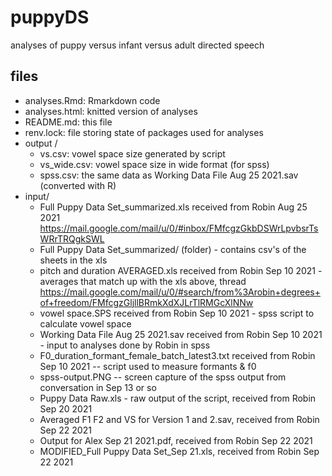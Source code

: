 # puppyDS
analyses of puppy versus infant versus adult directed speech

## files
- analyses.Rmd: Rmarkdown code
- analyses.html: knitted version of analyses 
- README.md: this file
- renv.lock: file storing state of packages used for analyses
- output /
	- vs.csv: vowel space size generated by script
	- vs_wide.csv: vowel space size in wide format (for spss)
	- spss.csv: the same data as Working Data File Aug 25 2021.sav (converted with R)
- input/
    - Full Puppy Data Set_summarized.xls received from Robin Aug 25 2021 https://mail.google.com/mail/u/0/#inbox/FMfcgzGkbDSWrLpvbsrTsWRrTRQgkSWL
    - Full Puppy Data Set_summarized/ (folder) - contains csv's of the sheets in the xls
    - pitch and duration AVERAGED.xls received from Robin Sep 10 2021 - averages that match up with the xls above, thread https://mail.google.com/mail/u/0/#search/from%3Arobin+degrees+of+freedom/FMfcgzGljllBRmkXdXJLrTlRMGcXlNNw
    - vowel space.SPS received from Robin Sep 10 2021 - spss script to calculate vowel space
    - Working Data File Aug 25 2021.sav received from Robin Sep 10 2021 - input to analyses done by Robin in spss
    - F0_duration_formant_female_batch_latest3.txt received from Robin Sep 10 2021 -- script used to measure formants & f0
    - spss-output.PNG -- screen capture of the spss output from conversation in Sep 13 or so
    - Puppy Data Raw.xls - raw output of the script, received from Robin Sep 20 2021
    - Averaged F1 F2 and VS for Version 1 and 2.sav, received from Robin Sep 22 2021    - Output for Alex Sep 21 2021.pdf, received from Robin Sep 22 2021    - MODIFIED_Full Puppy Data Set_Sep 21.xls, received from Robin Sep 22 2021

